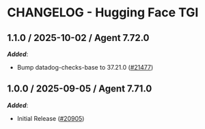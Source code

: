 # CHANGELOG - Hugging Face TGI

<!-- towncrier release notes start -->

## 1.1.0 / 2025-10-02 / Agent 7.72.0

***Added***:

* Bump datadog-checks-base to 37.21.0 ([#21477](https://github.com/DataDog/integrations-core/pull/21477))

## 1.0.0 / 2025-09-05 / Agent 7.71.0

***Added***:

* Initial Release ([#20905](https://github.com/DataDog/integrations-core/pull/20905))
